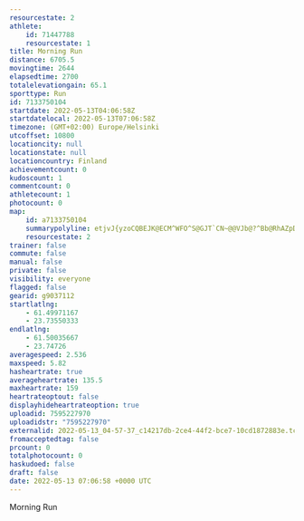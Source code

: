```yaml
---
resourcestate: 2
athlete:
    id: 71447788
    resourcestate: 1
title: Morning Run
distance: 6705.5
movingtime: 2644
elapsedtime: 2700
totalelevationgain: 65.1
sporttype: Run
id: 7133750104
startdate: 2022-05-13T04:06:58Z
startdatelocal: 2022-05-13T07:06:58Z
timezone: (GMT+02:00) Europe/Helsinki
utcoffset: 10800
locationcity: null
locationstate: null
locationcountry: Finland
achievementcount: 0
kudoscount: 1
commentcount: 0
athletecount: 1
photocount: 0
map:
    id: a7133750104
    summarypolyline: etjvJ{yzoCQBEJK@ECM^WFO^S@GJT`CN~@@VJb@?^Bb@RhAZpDHhGB`@L~@@V?z@D`A@tACtAE`@?fACv@G^IlAE~@StBBpALl@?PSNKAMSMc@IGGAORSf@QXWFQ_@GECOE@AJ@`@IfAYbAKh@Yn@I\W\]`AS`@s@pBQx@S`@YfBUn@EHIr@YrAKz@c@xASdAU^Uh@QRUf@O`@S\eA~COx@e@lAY~@YnAKT_@bBu@xDq@lEGt@Qr@qAtHMnAQfAWpBq@lEEd@UdAgAvHIx@?RQ`BaAfHYbEI|AC|AMxCUzBMROJKTA^@b@Aj@Dv@Cl@_@hBKl@[hAG`@?n@B`@D^Rt@@p@Y~GOrAGz@MfAY`BEp@]tBK`AOp@Gr@U~@Id@KlAKjDADO?EBE^@FFFFCLQx@i@RCNGb@k@|@uCD_@j@qBAYs@oACe@VeAb@mDPy@RoAH{@FoALaALa@By@VcB@[Zm@HW\uBP{CAeA@iDt@aFIqAO}@PwC@aBM_@A]l@iEBc@ZeAp@_F`@aBPeAJUFw@Ly@D}@Na@d@eDDKDAnAd@ARDJD@HCTMDIBWTs@@_@Lw@Pk@DS@w@Fc@Bc@CuBLmBDYLg@Di@J[Dc@\_ATmAb@eB`@eD\oALSRy@z@wC`AoCJc@H_APoABc@A_@E]Uy@@g@TmAj@sBDc@Pq@L[Tu@JQXSVWd@eAJc@Ve@d@eBHQX]L_@NWJ]Xc@Ty@\]PWTQh@_Bl@e@Xm@ZgAn@qDh@kDNmADaBGqB?wAEm@EsBBoBA}BDyBEuAGu@Fs@MGGGES?y@D{@?iAI}@Oo@Ea@Mu@UoCCcBBQPMI_AJMA?CGS_BKe@Y_@ICCO?}BCW?]F{@IwCG_BEMGC]HOFG?[NWDKDGHKVEBUHK?[GG@q@l@c@DYNM?KEACAWMy@IiACo@Gi@Ac@Bk@E]M}FKaACwACQ?e@Ce@Ic@C_CFQLALEVOBAZ?\IDUBm@Ow@?MIe@C[HKHGN_@FKRo@XU\QNKR?FI
    resourcestate: 2
trainer: false
commute: false
manual: false
private: false
visibility: everyone
flagged: false
gearid: g9037112
startlatlng:
    - 61.49971167
    - 23.73550333
endlatlng:
    - 61.50035667
    - 23.74726
averagespeed: 2.536
maxspeed: 5.82
hasheartrate: true
averageheartrate: 135.5
maxheartrate: 159
heartrateoptout: false
displayhideheartrateoption: true
uploadid: 7595227970
uploadidstr: "7595227970"
externalid: 2022-05-13_04-57-37_c14217db-2ce4-44f2-bce7-10cd1872883e.tcx
fromacceptedtag: false
prcount: 0
totalphotocount: 0
haskudoed: false
draft: false
date: 2022-05-13 07:06:58 +0000 UTC
---
```

Morning Run